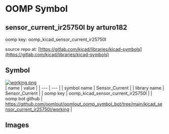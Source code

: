 # OOMP Symbol  
## sensor_current_ir25750l  by arturo182  
  
oomp key: oomp_kicad_sensor_current_ir25750l  
  
source repo at: [https://gitlab.com/kicad/libraries/kicad-symbols](https://gitlab.com/kicad/libraries/kicad-symbols)  
## Symbol  
  
[![working.png](working_600.png)](working.png)  
| name | value | 
| --- | --- | 
| symbol name | Sensor_Current | 
| library name | Sensor_Current | 
| oomp key | oomp_kicad_sensor_current_ir25750l | 
| oomp bot github | https://github.com/oomlout/oomlout_oomp_symbol_bot/tree/main/kicad_sensor_current_ir25750l/working | 
## Images  
